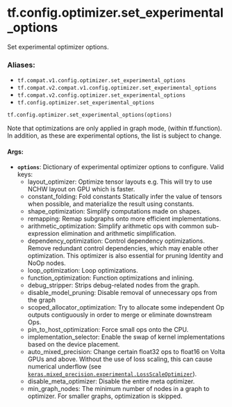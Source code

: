 <div itemscope itemtype="http://developers.google.com/ReferenceObject">
<meta itemprop="name" content="tf.config.optimizer.set_experimental_options" />
<meta itemprop="path" content="Stable" />
</div>

# tf.config.optimizer.set_experimental_options

Set experimental optimizer options.

### Aliases:

* `tf.compat.v1.config.optimizer.set_experimental_options`
* `tf.compat.v2.compat.v1.config.optimizer.set_experimental_options`
* `tf.compat.v2.config.optimizer.set_experimental_options`
* `tf.config.optimizer.set_experimental_options`

``` python
tf.config.optimizer.set_experimental_options(options)
```

<!-- Placeholder for "Used in" -->

Note that optimizations are only applied in graph mode, (within tf.function).
In addition, as these are experimental options, the list is subject to change.

#### Args:


* <b>`options`</b>: Dictionary of experimental optimizer options to configure.
  Valid keys:
  - layout_optimizer: Optimize tensor layouts
    e.g. This will try to use NCHW layout on GPU which is faster.
  - constant_folding: Fold constants
    Statically infer the value of tensors when possible, and materialize the
    result using constants.
  - shape_optimization: Simplify computations made on shapes.
  - remapping: Remap subgraphs onto more efficient implementations.
  - arithmetic_optimization: Simplify arithmetic ops with common
    sub-expression elimination and arithmetic simplification.
  - dependency_optimization: Control dependency optimizations. Remove
    redundant control dependencies, which may enable other optimization.
    This optimizer is also essential for pruning Identity and NoOp nodes.
  - loop_optimization: Loop optimizations.
  - function_optimization: Function optimizations and inlining.
  - debug_stripper: Strips debug-related nodes from the graph.
  - disable_model_pruning: Disable removal of unnecessary ops from the graph
  - scoped_allocator_optimization: Try to allocate some independent Op
    outputs contiguously in order to merge or eliminate downstream Ops.
  - pin_to_host_optimization: Force small ops onto the CPU.
  - implementation_selector: Enable the swap of kernel implementations based
    on the device placement.
  - auto_mixed_precision: Change certain float32 ops to float16 on Volta
    GPUs and above. Without the use of loss scaling, this can cause
    numerical underflow (see
    <a href="../../../tf/keras/mixed_precision/experimental/LossScaleOptimizer.md"><code>keras.mixed_precision.experimental.LossScaleOptimizer</code></a>).
  - disable_meta_optimizer: Disable the entire meta optimizer.
  - min_graph_nodes: The minimum number of nodes in a graph to optimizer.
    For smaller graphs, optimization is skipped.